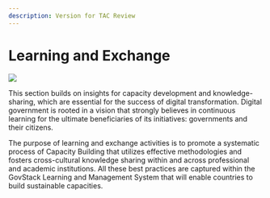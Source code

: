 ```yaml
---
description: Version for TAC Review
---
```


# Learning and Exchange

![](../../.gitbook/assets/Playbook\_04.png)

This section builds on insights for capacity development and knowledge-sharing, which are essential for the success of digital transformation. Digital government is rooted in a vision that strongly believes in continuous learning for the ultimate beneficiaries of its initiatives: governments and their citizens.

The purpose of learning and exchange activities is to promote a systematic process of Capacity Building that utilizes effective methodologies and fosters cross-cultural knowledge sharing within and across professional and academic institutions. All these best practices are captured within the GovStack Learning and Management System that will enable countries to build sustainable capacities.
